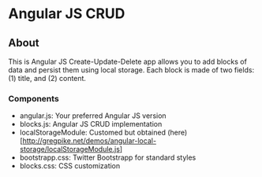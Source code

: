 # Angular JS CRUD

## About

This is Angular JS Create-Update-Delete app allows you to add blocks of data and persist them using local storage.  Each block is made of two fields: (1) title, and (2) content. 

### Components
* angular.js: Your preferred Angular JS version
* blocks.js: Angular JS CRUD implementation
* localStorageModule: Customed but obtained (here)[http://gregpike.net/demos/angular-local-storage/localStorageModule.js]
* bootstrapp.css: Twitter Bootstrapp for standard styles
* blocks.css: CSS customization



